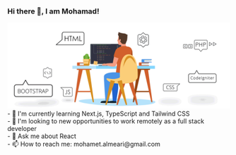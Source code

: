 ### Hi there 👋, I am Mohamad!
<img src="Pics/gif1.gif" alt="logo" width="auto"  height="auto" />
 <br/>
- 🌱 I'm currently learning Next.js, TypeScript and Tailwind CSS <br/>
- 👯 I'm looking to new opportunities to work remotely as a full stack developer <br/>
- 💬 Ask me about React <br/>
- 📫 How to reach me: mohamet.almeari@gmail.com <br/>

